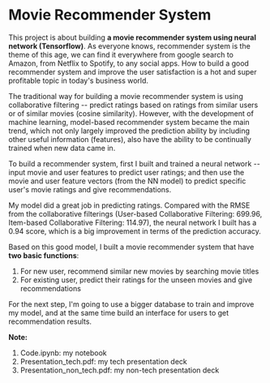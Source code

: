 # Movie Recommender System

This project is about building **a movie recommender system using neural network (Tensorflow)**. As everyone knows, recommender system is the theme of this age, we can find it everywhere from google search to Amazon, from Netflix to Spotify, to any social apps. How to build a good recommender system and improve the user satisfaction is a hot and super profitable topic in today's business world.  
  
The traditional way for building a movie recommender system is using collaborative filtering -- predict ratings based on ratings from similar users or of similar movies (cosine similarity). However, with the development of machine learning, model-based recommender system became the main trend, which not only largely improved the prediction ability by including other useful information (features), also have the ability to be continually trained when new data came in.  
  
To build a recommender system, first I built and trained a neural network -- input movie and user features to predict user ratings; and then use the movie and user feature vectors (from the NN model) to predict specific user's movie ratings and give recommendations.   
  
My model did a great job in predicting ratings. Compared with the RMSE from the collaborative filterings (User-based Collaborative Filtering: 699.96, Item-based Collaborative Filtering: 114.97), the neural network I built has a 0.94 score, which is a big improvement in terms of the prediction accuracy.
  
Based on this good model, I built a movie recommender system that have **two basic functions**:
1. For new user, recommend similar new movies by searching movie titles
2. For existing user, predict their ratings for the unseen movies and give recommendations
  
For the next step, I'm going to use a bigger database to train and improve my model, and at the same time build an interface for users to get recommendation results.

**Note:**
1. Code.ipynb: my notebook
2. Presentation_tech.pdf: my tech presentation deck
3. Presentation_non_tech.pdf: my non-tech presentation deck